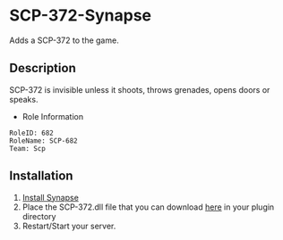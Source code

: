 # SCP-372-Synapse
Adds a SCP-372 to the game.
## Description

SCP-372 is invisible unless it shoots, throws grenades, opens doors or speaks.

- Role Information
```
RoleID: 682
RoleName: SCP-682
Team: Scp
```

## Installation
1. [Install Synapse](https://github.com/SynapseSL/Synapse/wiki#hosting-guides)
2. Place the  SCP-372.dll file that you can download [here](https://github.com/Cwaniaak/SCP-372-Synapse/releases/latest) in your plugin directory
3. Restart/Start your server.

